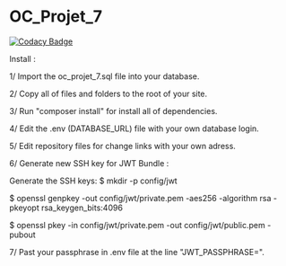 # OC_Projet_7

[![Codacy Badge](https://api.codacy.com/project/badge/Grade/744ade0ff3f14a33b47e9d33a8aee130)](https://www.codacy.com/manual/NathanBarbet/OC_Projet_7?utm_source=github.com&amp;utm_medium=referral&amp;utm_content=NathanBarbet/OC_Projet_7&amp;utm_campaign=Badge_Grade)

Install : 

1/ Import the oc_projet_7.sql file into your database.

2/ Copy all of files and folders to the root of your site.

3/ Run "composer install" for install all of dependencies.

4/ Edit the .env (DATABASE_URL) file with your own database login.

5/ Edit repository files for change links with your own adress.

6/ Generate new SSH key for JWT Bundle :

Generate the SSH keys:
$ mkdir -p config/jwt

$ openssl genpkey -out config/jwt/private.pem -aes256 -algorithm rsa -pkeyopt rsa_keygen_bits:4096

$ openssl pkey -in config/jwt/private.pem -out config/jwt/public.pem -pubout

7/ Past your passphrase in .env file at the line "JWT_PASSPHRASE=".

